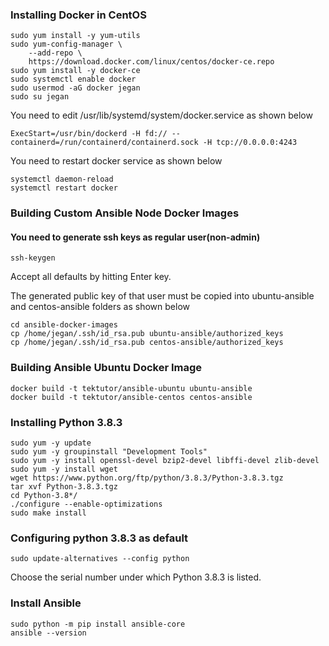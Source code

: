 ### Installing Docker in CentOS
```
sudo yum install -y yum-utils
sudo yum-config-manager \
    --add-repo \
    https://download.docker.com/linux/centos/docker-ce.repo
sudo yum install -y docker-ce
sudo systemctl enable docker
sudo usermod -aG docker jegan
sudo su jegan
```

You need to edit /usr/lib/systemd/system/docker.service as shown below 
```
ExecStart=/usr/bin/dockerd -H fd:// --containerd=/run/containerd/containerd.sock -H tcp://0.0.0.0:4243
```
You need to restart docker service as shown below
```
systemctl daemon-reload
systemctl restart docker
```

### Building Custom Ansible Node Docker Images

#### You need to generate ssh keys as regular user(non-admin)
```
ssh-keygen
```
Accept all defaults by hitting Enter key.

The generated public key of that user must be copied into ubuntu-ansible and centos-ansible folders as shown below
```
cd ansible-docker-images
cp /home/jegan/.ssh/id_rsa.pub ubuntu-ansible/authorized_keys
cp /home/jegan/.ssh/id_rsa.pub centos-ansible/authorized_keys
```

### Building Ansible Ubuntu Docker Image
```
docker build -t tektutor/ansible-ubuntu ubuntu-ansible
docker build -t tektutor/ansible-centos centos-ansible
```

### Installing Python 3.8.3
```
sudo yum -y update
sudo yum -y groupinstall "Development Tools"
sudo yum -y install openssl-devel bzip2-devel libffi-devel zlib-devel
sudo yum -y install wget
wget https://www.python.org/ftp/python/3.8.3/Python-3.8.3.tgz
tar xvf Python-3.8.3.tgz
cd Python-3.8*/
./configure --enable-optimizations
sudo make install
```

### Configuring python 3.8.3 as default
```
sudo update-alternatives --config python
```
Choose the serial number under which Python 3.8.3 is listed.

### Install Ansible
```
sudo python -m pip install ansible-core
ansible --version
```
